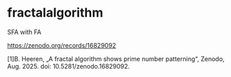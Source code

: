 # fractalalgorithm
SFA with FA

https://zenodo.org/records/16829092

[1]B. Heeren, „A fractal algorithm shows prime number patterning“, Zenodo, Aug. 2025. doi: 10.5281/zenodo.16829092.
